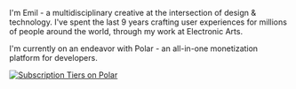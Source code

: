 I'm Emil - a multidisciplinary creative at the intersection of design & technology. I've spent the last 9 years crafting user experiences for millions of people around the world, through my work at Electronic Arts.

I'm currently on an endeavor with Polar - an all-in-one monetization platform for developers.

<a href="https://polar.sh/emilwidlund/subscriptions"><picture><source media="(prefers-color-scheme: dark)" srcset="https://polar.sh/embed/tiers.svg?org=emilwidlund&darkmode"><img alt="Subscription Tiers on Polar" src="https://polar.sh/embed/tiers.svg?org=emilwidlund"></picture></a>

